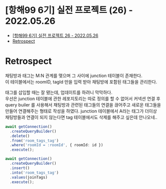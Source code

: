 # [항해99 6기] 실전 프로젝트 (26) - 2022.05.26

<!-- TOC -->

- [[항해99 6기] 실전 프로젝트 26 - 2022.05.26](#%ED%95%AD%ED%95%B499-6%EA%B8%B0-%EC%8B%A4%EC%A0%84-%ED%94%84%EB%A1%9C%EC%A0%9D%ED%8A%B8-26---20220526)
- [Retrospect](#retrospect)

<!-- /TOC -->

# Retrospect
채팅방과 태그는 M:N 관계를 맺으며 그 사이에 junction 테이블이 존재한다.  
이 테이블에서는 roomID, tagId 만을 입력 받아 채팅방에 포함된 태그들을 관리한다.  

태그를 삽입할 때는 잘 됐는데, 업데이트를 하려니 막막하다.  
우선은 junction 테이블에 관한 레포지토리는 따로 정의를 할 수 없어서 커넥션 연결 후 query builer 를 사용해서 채팅방과 관련된 태그들의 연결을 끊어주고 새로운 태그들을 만들어 연결해주는 형태로 작성을 하였다.
junction 테이블에서 A라는 태그가 더이상 채팅방들과 연결이 되지 않는다면 tag 테이블에서도 삭제를 해주고 싶은데 안나오네..
``` typescript
await getConnection()
  .createQueryBuilder()
  .delete()
  .from('room_tags_tag')
  .where('roomId = :roomId', { roomId: id })
  .execute();

await getConnection()
  .createQueryBuilder()
  .insert()
  .into('room_tags_tag')
  .values(joinTags)
  .execute();
```